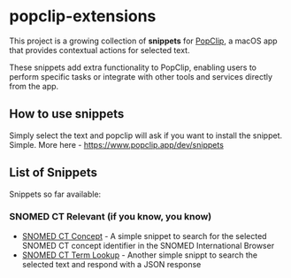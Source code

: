 # popclip-extensions

This project is a growing collection of **snippets** for [PopClip](https://www.popclip.app/), a macOS app that provides contextual actions for selected text. 

These snippets add extra functionality to PopClip, enabling users to perform specific tasks or integrate with other tools and services directly from the app.

## How to use snippets

Simply select the text and popclip will ask if you want to install the snippet. Simple. More here - https://www.popclip.app/dev/snippets

## List of Snippets

Snippets so far available:

### SNOMED CT Relevant (if you know, you know)

- [SNOMED CT Concept](popclip-snomedID.yaml) - A simple snippet to search for the selected SNOMED CT concept identifier in the SNOMED International Browser
- [SNOMED CT Term Lookup](popclip-snomedTerm.yaml) - Another simple snippt to search the selected text and respond with a JSON response

